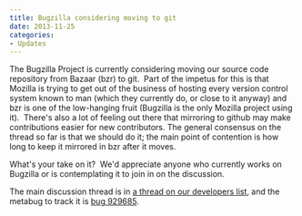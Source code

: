 ```yaml
---
title: Bugzilla considering moving to git
date: 2013-11-25
categories:
- Updates
---
```

The Bugzilla Project is currently considering moving our source code
repository from Bazaar (bzr) to git.  Part of the impetus for this is
that Mozilla is trying to get out of the business of hosting every
version control system known to man (which they currently do, or close
to it anyway) and bzr is one of the low-hanging fruit (Bugzilla is the
only Mozilla project using it).  There's also a lot of feeling out there
that mirroring to github may make contributions easier for new
contributors. The general consensus on the thread so far is that we
should do it; the main point of contention is how long to keep it
mirrored in bzr after it moves.

What's your take on it?  We'd appreciate anyone who currently works on
Bugzilla or is contemplating it to join in on the discussion.

The main discussion thread is in [a thread on our developers
list](https://groups.google.com/forum/#!topic/mozilla.dev.apps.bugzilla/VkMOOQx3oYs/discussion),
and the metabug to track it is
[bug 929685](https://bugzilla.mozilla.org/show_bug.cgi?id=929685).
